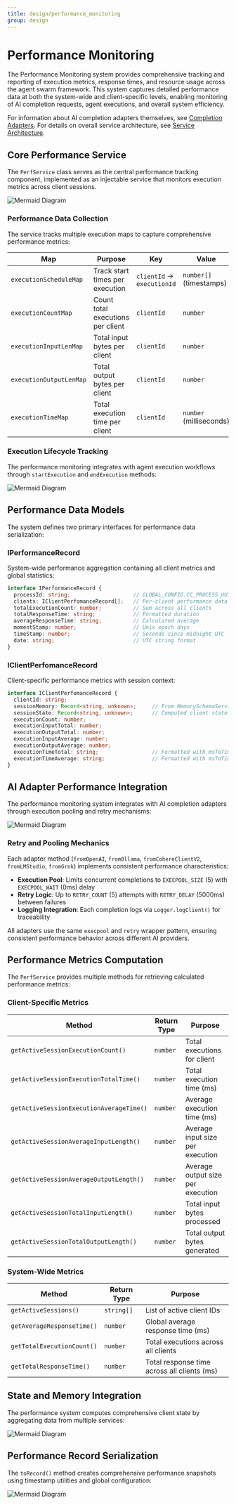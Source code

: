 ```yaml
---
title: design/performance_monitoring
group: design
---
```


# Performance Monitoring

The Performance Monitoring system provides comprehensive tracking and reporting of execution metrics, response times, and resource usage across the agent swarm framework. This system captures detailed performance data at both the system-wide and client-specific levels, enabling monitoring of AI completion requests, agent executions, and overall system efficiency.

For information about AI completion adapters themselves, see [Completion Adapters](#4.1). For details on overall service architecture, see [Service Architecture](#3).

## Core Performance Service

The `PerfService` class serves as the central performance tracking component, implemented as an injectable service that monitors execution metrics across client sessions.

![Mermaid Diagram](./diagrams\21_Performance_Monitoring_0.svg)

### Performance Data Collection

The service tracks multiple execution maps to capture comprehensive performance metrics:

| Map | Purpose | Key | Value |
|-----|---------|-----|-------|
| `executionScheduleMap` | Track start times per execution | `clientId` → `executionId` | `number[]` (timestamps) |
| `executionCountMap` | Count total executions per client | `clientId` | `number` |
| `executionInputLenMap` | Total input bytes per client | `clientId` | `number` |
| `executionOutputLenMap` | Total output bytes per client | `clientId` | `number` |
| `executionTimeMap` | Total execution time per client | `clientId` | `number` (milliseconds) |

### Execution Lifecycle Tracking

The performance monitoring integrates with agent execution workflows through `startExecution` and `endExecution` methods:

![Mermaid Diagram](./diagrams\21_Performance_Monitoring_1.svg)

## Performance Data Models

The system defines two primary interfaces for performance data serialization:

### IPerformanceRecord

System-wide performance aggregation containing all client metrics and global statistics:

```typescript
interface IPerformanceRecord {
  processId: string;                    // GLOBAL_CONFIG.CC_PROCESS_UUID
  clients: IClientPerfomanceRecord[];   // Per-client performance data
  totalExecutionCount: number;          // Sum across all clients
  totalResponseTime: string;            // Formatted duration
  averageResponseTime: string;          // Calculated average
  momentStamp: number;                  // Unix epoch days
  timeStamp: number;                    // Seconds since midnight UTC
  date: string;                         // UTC string format
}
```

### IClientPerfomanceRecord

Client-specific performance metrics with session context:

```typescript
interface IClientPerfomanceRecord {
  clientId: string;
  sessionMemory: Record<string, unknown>;     // From MemorySchemaService
  sessionState: Record<string, unknown>;      // Computed client state
  executionCount: number;
  executionInputTotal: number;
  executionOutputTotal: number;
  executionInputAverage: number;
  executionOutputAverage: number;
  executionTimeTotal: string;                 // Formatted with msToTime
  executionTimeAverage: string;               // Formatted with msToTime
}
```

## AI Adapter Performance Integration

The performance monitoring system integrates with AI completion adapters through execution pooling and retry mechanisms:

![Mermaid Diagram](./diagrams\21_Performance_Monitoring_2.svg)

### Retry and Pooling Mechanics

Each adapter method (`fromOpenAI`, `fromOllama`, `fromCohereClientV2`, `fromLMStudio`, `fromGrok`) implements consistent performance characteristics:

- **Execution Pool**: Limits concurrent completions to `EXECPOOL_SIZE` (5) with `EXECPOOL_WAIT` (0ms) delay
- **Retry Logic**: Up to `RETRY_COUNT` (5) attempts with `RETRY_DELAY` (5000ms) between failures  
- **Logging Integration**: Each completion logs via `Logger.logClient()` for traceability

All adapters use the same `execpool` and `retry` wrapper pattern, ensuring consistent performance behavior across different AI providers.

## Performance Metrics Computation

The `PerfService` provides multiple methods for retrieving calculated performance metrics:

### Client-Specific Metrics

| Method | Return Type | Purpose |
|--------|-------------|---------|
| `getActiveSessionExecutionCount()` | `number` | Total executions for client |
| `getActiveSessionExecutionTotalTime()` | `number` | Total execution time (ms) |
| `getActiveSessionExecutionAverageTime()` | `number` | Average execution time (ms) |
| `getActiveSessionAverageInputLength()` | `number` | Average input size per execution |
| `getActiveSessionAverageOutputLength()` | `number` | Average output size per execution |
| `getActiveSessionTotalInputLength()` | `number` | Total input bytes processed |
| `getActiveSessionTotalOutputLength()` | `number` | Total output bytes generated |

### System-Wide Metrics

| Method | Return Type | Purpose |
|--------|-------------|---------|
| `getActiveSessions()` | `string[]` | List of active client IDs |
| `getAverageResponseTime()` | `number` | Global average response time (ms) |
| `getTotalExecutionCount()` | `number` | Total executions across all clients |
| `getTotalResponseTime()` | `number` | Total response time across all clients (ms) |

## State and Memory Integration

The performance system computes comprehensive client state by aggregating data from multiple services:

![Mermaid Diagram](./diagrams\21_Performance_Monitoring_3.svg)

## Performance Record Serialization

The `toRecord()` method creates comprehensive performance snapshots using timestamp utilities and global configuration:

![Mermaid Diagram](./diagrams\21_Performance_Monitoring_4.svg)
